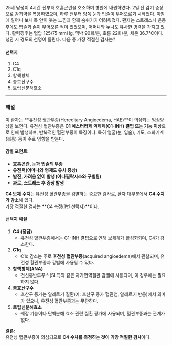 25세 남성이 4시간 전부터 호흡곤란을 호소하며 병원에 내원하였다. 2일 전 감기 증상으로 감기약을 복용하였으며, 하루 전부터 양쪽 눈과 입술이 부어오르기 시작했다. 아침에 일어나 보니 목 안이 붓는 느낌과 함께 숨쉬기가 어려워졌다. 환자는 스트레스나 운동 후에도 입술과 손이 부어오른 적이 있었으며, 어머니와 누나도 유사한 병력을 가지고 있다. 활력징후는 혈압 125/75 mmHg, 맥박 90회/분, 호흡 22회/분, 체온 36.7℃이다. 청진 시 경도의 천명이 들린다. 다음 중 가장 적절한 검사는?

#### 선택지

1. C4
2. C1q
3. 항핵항체
4. 총호산구수
5. 트립신분해효소

---

### 해설

이 환자는 **유전성 혈관부종(Hereditary Angioedema, HAE)**이 의심되는 임상양상을 보인다. 유전성 혈관부종은 **C1 에스터라제 억제제(C1-INH) 결핍 또는 기능 이상**으로 인해 발생하며, 반복적인 혈관부종이 특징이다. 특히 얼굴(눈, 입술), 기도, 소화기계(복통) 등이 주로 영향을 받는다.

#### 감별 포인트:

- **호흡곤란, 눈과 입술의 부종**
- **유전력(어머니와 형제도 유사 증상)**
- **발진, 가려움 없이 발생 (아나필락시스와 구별됨)**
- **과로, 스트레스 후 증상 발생**

**C4 보체 수치**는 유전성 혈관부종을 감별하는 중요한 검사로, 환자 대부분에서 **C4 수치가 감소**해 있다.  
가장 적절한 검사는 **C4 측정(1번 선택지)**이다.

#### 선택지 해설

1. **C4 (정답)**
    - 유전성 혈관부종에서는 C1-INH 결핍으로 인해 보체계가 활성화되며, C4가 감소한다.
2. **C1q**
    - C1q 감소는 주로 **후천성 혈관부종**(acquired angioedema)에서 관찰되며, 유전성 혈관부종과 감별에 사용될 수 있다.
3. **항핵항체(ANA)**
    - 전신홍반루푸스(SLE)와 같은 자가면역질환 감별에 사용되며, 이 경우에는 필요하지 않다.
4. **총호산구수**
    - 호산구 증가는 알레르기 질환(예: 호산구 증가 혈관염, 알레르기 반응)에서 의미가 있으나, 유전성 혈관부종과는 무관하다.
5. **트립신분해효소**
    - 췌장 기능이나 단백분해 효소 관련 질환 평가에 사용되며, 혈관부종과는 관계가 없다.

**결론:**  
유전성 혈관부종이 의심되므로 **C4 수치를 측정하는 것이 가장 적절한 검사**이다.